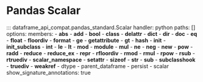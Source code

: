 # Pandas Scalar
::: dataframe_api_compat.pandas_standard.Scalar
    handler: python
    paths: []
    options:
      members:
      - __abs__
      - __add__
      - __bool__
      - __class__
      - __delattr__
      - __dict__
      - __dir__
      - __doc__
      - __eq__
      - __float__
      - __floordiv__
      - __format__
      - __ge__
      - __getattribute__
      - __gt__
      - __hash__
      - __init__
      - __init_subclass__
      - __int__
      - __le__
      - __lt__
      - __mod__
      - __module__
      - __mul__
      - __ne__
      - __neg__
      - __new__
      - __pow__
      - __radd__
      - __reduce__
      - __reduce_ex__
      - __repr__
      - __rfloordiv__
      - __rmod__
      - __rmul__
      - __rpow__
      - __rsub__
      - __rtruediv__
      - __scalar_namespace__
      - __setattr__
      - __sizeof__
      - __str__
      - __sub__
      - __subclasshook__
      - __truediv__
      - __weakref__
      - dtype
      - parent_dataframe
      - persist
      - scalar
      show_signature_annotations: true
